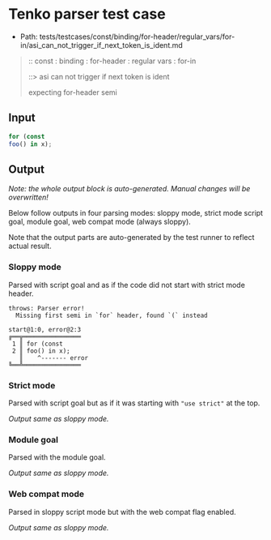# Tenko parser test case

- Path: tests/testcases/const/binding/for-header/regular_vars/for-in/asi_can_not_trigger_if_next_token_is_ident.md

> :: const : binding : for-header : regular vars : for-in
>
> ::> asi can not trigger if next token is ident
>
> expecting for-header semi

## Input

`````js
for (const
foo() in x);
`````

## Output

_Note: the whole output block is auto-generated. Manual changes will be overwritten!_

Below follow outputs in four parsing modes: sloppy mode, strict mode script goal, module goal, web compat mode (always sloppy).

Note that the output parts are auto-generated by the test runner to reflect actual result.

### Sloppy mode

Parsed with script goal and as if the code did not start with strict mode header.

`````
throws: Parser error!
  Missing first semi in `for` header, found `(` instead

start@1:0, error@2:3
╔══╦════════════════
 1 ║ for (const
 2 ║ foo() in x);
   ║    ^------- error
╚══╩════════════════

`````

### Strict mode

Parsed with script goal but as if it was starting with `"use strict"` at the top.

_Output same as sloppy mode._

### Module goal

Parsed with the module goal.

_Output same as sloppy mode._

### Web compat mode

Parsed in sloppy script mode but with the web compat flag enabled.

_Output same as sloppy mode._
